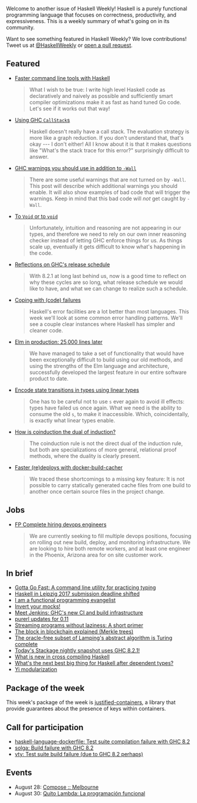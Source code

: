 <!-- 2017-08-03 -->

Welcome to another issue of Haskell Weekly!
Haskell is a purely functional programming language that focuses on correctness, productivity, and expressiveness.
This is a weekly summary of what's going on in its community.

Want to see something featured in Haskell Weekly?
We love contributions!
Tweet us at [@HaskellWeekly](https://twitter.com/haskellweekly) or [open a pull request](https://github.com/haskellweekly/haskellweekly.github.io).

## Featured

-   [Faster command line tools with Haskell](https://codygman.github.io/posts/2017-07-30-faster-command-line-tools-with-haskell.html)

    > What I wish to be true: I write high level Haskell code as declaratively and naively as possible and sufficiently smart compiler optimizations make it as fast as hand tuned Go code. Let's see if it works out that way!

-   [Using GHC `CallStack`s](http://www.parsonsmatt.org/2017/07/29/using_ghc_callstacks.html)

    > Haskell doesn't really have a call stack. The evaluation strategy is more like a graph reduction. If you don't understand that, that's okay --- I don't either! All I know about it is that it makes questions like "What's the stack trace for this error?" surprisingly difficult to answer.

-   [GHC warnings you should use in addition to `-Wall`](https://functor.tokyo/blog/2017-07-28-ghc-warnings-you-should-enable)

    > There are some useful warnings that are not turned on by `-Wall`. This post will describe which additional warnings you should enable. It will also show examples of bad code that will trigger the warnings. Keep in mind that this bad code will *not* get caught by `-Wall`.

-   [To `Void` or to `void`](https://www.fpcomplete.com/blog/2017/07/to-void-or-to-void)

    > Unfortunately, intuition and reasoning are not appearing in our types, and therefore we need to rely on our own inner reasoning checker instead of letting GHC enforce things for us. As things scale up, eventually it gets difficult to know what's happening in the code.

-   [Reflections on GHC's release schedule](https://ghc.haskell.org/trac/ghc/blog/2017-release-schedule)

    > With 8.2.1 at long last behind us, now is a good time to reflect on why these cycles are so long, what release schedule we would like to have, and what we can change to realize such a schedule.

-   [Coping with (code) failures](https://mmhaskell.com/blog/2017/7/31/coping-with-code-failures)

    > Haskell's error facilities are a lot better than most languages. This week we'll look at some common error handling patterns. We'll see a couple clear instances where Haskell has simpler and cleaner code.

-   [Elm in production: 25,000 lines later](https://charukiewi.cz/posts/elm/)

    > We have managed to take a set of functionality that would have been exceptionally difficult to build using our old methods, and using the strengths of the Elm language and architecture, successfully developed the largest feature in our entire software product to date.

-   [Encode state transitions in types using linear types](https://www.tweag.io/posts/2017-08-03-linear-typestates.html)

    > One has to be careful not to use `s` ever again to avoid ill effects: types have failed us once again. What we need is the ability to consume the old `s`, to make it inaccessible. Which, coincidentally, is exactly what linear types enable.

-   [How is coinduction the dual of induction?](https://www.joachim-breitner.de/blog/727-How_is_coinduction_the_dual_of_induction_)

    > The coinduction rule is not the direct dual of the induction rule, but both are specializations of more general, relational proof methods, where the duality is clearly present.

-   [Faster (re)deploys with docker-build-cacher](http://chairnerd.seatgeek.com/faster-redeploys-with-docker-build-cacher/)

    > We traced these shortcomings to a missing key feature: It is not possible to carry statically generated cache files from one build to another once certain source files in the project change.

## Jobs

-   [FP Complete hiring devops engineers](https://www.fpcomplete.com/blog/2017/07/hiring-devops-engineers)

    > We are currently seeking to fill multiple devops positions, focusing on rolling out new build, deploy, and monitoring infrastructure. We are looking to hire both remote workers, and at least one engineer in the Phoenix, Arizona area for on site customer work.

## In brief

-   [Gotta Go Fast: A command line utility for practicing typing](https://github.com/hot-leaf-juice/gotta-go-fast)
-   [Haskell in Leipzig 2017 submission deadline shifted](https://jeltsch.wordpress.com/2017/08/02/haskell-in-leipzig-2017-submission-deadline-shifted/)
-   [I am a functional programming evangelist](https://www.tweag.io/posts/2017-08-01-chak-joins-tweag.html)
-   [Invert your mocks!](http://www.parsonsmatt.org/2017/07/27/inverted_mocking.html)
-   [Meet Jenkins: GHC's new CI and build infrastructure](https://ghc.haskell.org/trac/ghc/blog/jenkins-ci)
-   [purerl updates for 0.11](http://nwolverson.uk/devlog/2017/08/01/purerl-0.11.html)
-   [Streaming programs without laziness: A short primer](https://www.tweag.io/posts/2017-07-27-streaming-programs.html)
-   [The block in blockchain explained (Merkle trees)](http://haroldcarr.com/posts/2017-07-31-the-block-in-blockchain-merkle-trees.html)
-   [The oracle-free subset of Lamping's abstract algorithm is Turing complete](https://github.com/MaiaVictor/articles/tree/306144e00c05e72121c5d6b7ad9315f46ce75700/0000-oracle-free-terms-are-turing-complete)
-   [Today's Stackage nightly snapshot uses GHC 8.2.1!](https://www.reddit.com/r/haskell/comments/6qoxgj/todays_stack_nightly_snapshot_uses_ghc_821/)
-   [What is new in cross compiling Haskell](https://medium.com/@zw3rk/what-is-new-in-cross-compiling-haskell-ffa8f6d90043)
-   [What's the next best big thing for Haskell after dependent types?](https://www.reddit.com/r/haskell/comments/6pqre3/whats_the_next_best_big_thing_for_haskell_after/)
-   [Yi modularization](https://yi-editor.github.io/posts/2017-07-29-modularization/)

## Package of the week

This week's package of the week is [justified-containers](https://hackage.haskell.org/package/justified-containers-0.1.2.0),
a library that provide guarantees about the presence of keys within containers.

## Call for participation

-   [haskell-language-dockerfile: Test suite compilation failure with GHC 8.2](https://github.com/beijaflor-io/haskell-language-dockerfile/issues/8)
-   [solga: Build failure with GHC 8.2](https://github.com/chpatrick/solga/issues/9)
-   [vty: Test suite build failure (due to GHC 8.2 perhaps)](https://github.com/jtdaugherty/vty/issues/132)

## Events

-   August 28: [Compose :: Melbourne](http://www.composeconference.org/2017-melbourne/)
-   August 30: [Quito Lambda: La programaci&#xf3;n funcional](https://www.meetup.com/Quito-Lambda-Meetup/events/238781847/)
